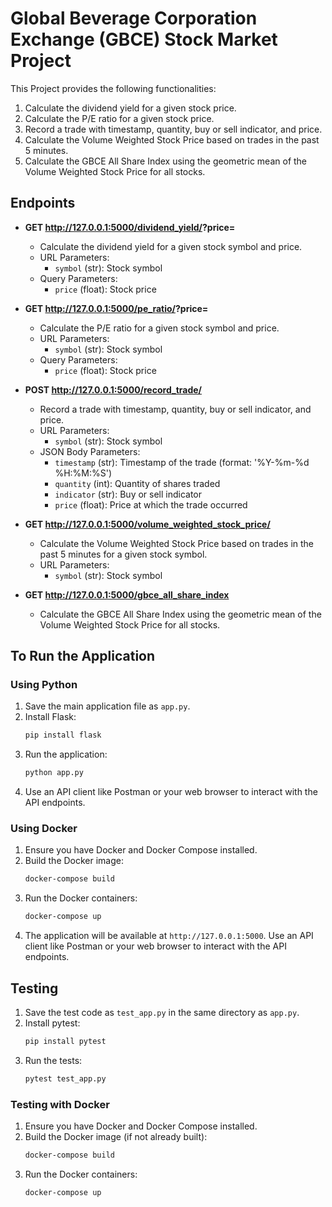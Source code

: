 # Global Beverage Corporation Exchange (GBCE) Stock Market Project

This Project provides the following functionalities:
1. Calculate the dividend yield for a given stock price.
2. Calculate the P/E ratio for a given stock price.
3. Record a trade with timestamp, quantity, buy or sell indicator, and price.
4. Calculate the Volume Weighted Stock Price based on trades in the past 5 minutes.
5. Calculate the GBCE All Share Index using the geometric mean of the Volume Weighted Stock Price for all stocks.

## Endpoints

- **GET http://127.0.0.1:5000/dividend_yield/<symbol>?price=<price>**
  - Calculate the dividend yield for a given stock symbol and price.
  - URL Parameters:
    - `symbol` (str): Stock symbol
  - Query Parameters:
    - `price` (float): Stock price

- **GET http://127.0.0.1:5000/pe_ratio/<symbol>?price=<price>**
  - Calculate the P/E ratio for a given stock symbol and price.
  - URL Parameters:
    - `symbol` (str): Stock symbol
  - Query Parameters:
    - `price` (float): Stock price

- **POST http://127.0.0.1:5000/record_trade/<symbol>**
  - Record a trade with timestamp, quantity, buy or sell indicator, and price.
  - URL Parameters:
    - `symbol` (str): Stock symbol
  - JSON Body Parameters:
    - `timestamp` (str): Timestamp of the trade (format: '%Y-%m-%d %H:%M:%S')
    - `quantity` (int): Quantity of shares traded
    - `indicator` (str): Buy or sell indicator
    - `price` (float): Price at which the trade occurred

- **GET http://127.0.0.1:5000/volume_weighted_stock_price/<symbol>**
  - Calculate the Volume Weighted Stock Price based on trades in the past 5 minutes for a given stock symbol.
  - URL Parameters:
    - `symbol` (str): Stock symbol

- **GET http://127.0.0.1:5000/gbce_all_share_index**
  - Calculate the GBCE All Share Index using the geometric mean of the Volume Weighted Stock Price for all stocks.

## To Run the Application

### Using Python

1. Save the main application file as `app.py`.
2. Install Flask:
    ```bash
    pip install flask
    ```
3. Run the application:
    ```bash
    python app.py
    ```
4. Use an API client like Postman or your web browser to interact with the API endpoints.

### Using Docker

1. Ensure you have Docker and Docker Compose installed.
2. Build the Docker image:
    ```bash
    docker-compose build
    ```
3. Run the Docker containers:
    ```bash
    docker-compose up
    ```
4. The application will be available at `http://127.0.0.1:5000`. Use an API client like Postman or your web browser to interact with the API endpoints.

## Testing

1. Save the test code as `test_app.py` in the same directory as `app.py`.
2. Install pytest:
    ```bash
    pip install pytest
    ```
3. Run the tests:
    ```bash
    pytest test_app.py
    ```

### Testing with Docker

1. Ensure you have Docker and Docker Compose installed.
2. Build the Docker image (if not already built):
    ```bash
    docker-compose build
    ```
3. Run the Docker containers:
    ```bash
    docker-compose up
    ```

